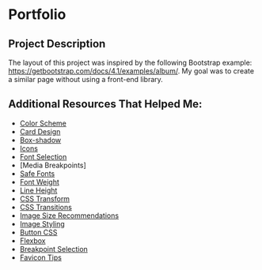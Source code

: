 # Portfolio

## Project Description
The layout of this project was inspired by the following Bootstrap example: https://getbootstrap.com/docs/4.1/examples/album/. My goal was to create a similar page without using a front-end library.

## Additional Resources That Helped Me:
* [Color Scheme](https://material.io/tools/color)
* [Card Design](https://www.w3schools.com/howto/howto_css_cards.asp)
* [Box-shadow](https://developer.mozilla.org/en-US/docs/Web/CSS/box-shadow)
* [Icons](https://fontawesome.com)
* [Font Selection](https://www.learnenough.com/css-and-layout-tutorial)
* [Media Breakpoints]
* [Safe Fonts](https://www.cssfontstack.com/)
* [Font Weight](https://getbootstrap.com/docs/4.1/utilities/text/#font-weight-and-italics)
* [Line Height](https://material.io/design/typography/understanding-typography.html#readability)
* [CSS Transform](https://developer.mozilla.org/en-US/docs/Web/CSS/transform)
* [CSS Transitions](https://developer.mozilla.org/en-US/docs/Web/CSS/CSS_Transitions/Using_CSS_transitions)
* [Image Size Recommendations](https://support.squarespace.com/hc/en-us/articles/206542517-Formatting-your-images-for-display-on-the-web)
* [Image Styling](https://www.w3schools.com/css/css3_images.asp)
* [Button CSS](https://codepen.io/cheeriottis/pen/inluv)
* [Flexbox](https://www.learnenough.com/css-and-layout-tutorial/css/flex-intro/flex-footer)
* [Breakpoint Selection](https://getbootstrap.com/docs/4.1/layout/overview/#responsive-breakpoints)
* [Favicon Tips](https://www.learnenough.com/css-and-layout-tutorial?single_page=1#sec-details-favicon)

